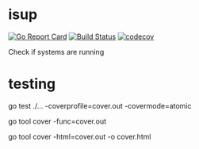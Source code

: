 # isup

[![Go Report Card](https://goreportcard.com/badge/github.com/psenna/isup)](https://goreportcard.com/report/github.com/psenna/isup)
[![Build Status](https://travis-ci.org/psenna/isup.svg?branch=master)](https://travis-ci.org/psenna/isup-http-client)
[![codecov](https://codecov.io/gh/psenna/isup/branch/master/graph/badge.svg)](https://codecov.io/gh/psenna/isup-http-client)


Check if systems are running

# testing 

go test ./... -coverprofile=cover.out -covermode=atomic

go tool cover -func=cover.out

go tool cover -html=cover.out -o cover.html
